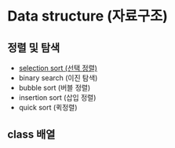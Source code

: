 # Data structure (자료구조)

## 정렬 및 탐색
- [selection sort (선택 정렬)](https://github.com/euichanhwang/CS_study/blob/main/data-structure/%EC%A0%95%EB%A0%AC%20%EB%B0%8F%20%ED%83%90%EC%83%89/SelectionSort.cpp)
- binary search (이진 탐색)
- bubble sort (버블 정렬)
- insertion sort (삽입 정렬)
- quick sort (퀵정렬)

## class 배열
